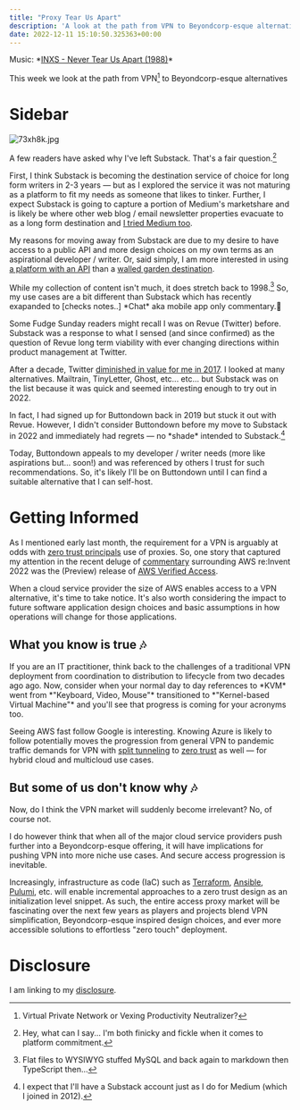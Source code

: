 ```yaml
---
title: "Proxy Tear Us Apart"
description: 'A look at the path from VPN to Beyondcorp-esque alternatives'
date: 2022-12-11 15:10:50.325363+00:00
---
```


Music: \*[INXS - Never Tear Us Apart (1988)](https://www.youtube.com/watch?v=AIBv2GEnXlc)\*

This week we look at the path from VPN[^0] to Beyondcorp-esque alternatives

# Sidebar

 ![73xh8k.jpg](https://buttondown-attachments.s3.us-west-2.amazonaws.com/images/511ca7e1-bc6d-48dc-a275-a9a3bd802b21.jpg) 

A few readers have asked why I've left Substack. That's a fair question.[^1] 

First, I think Substack is becoming the destination service of choice for long form writers in 2-3 years — but as I explored the service it was not maturing as a platform to fit my needs as someone that likes to tinker. Further, I expect Substack is going to capture a portion of Medium's marketshare and is likely be where other web blog / email newsletter properties evacuate to as a long form destination and [I tried Medium too](https://medium.com/@jaycuthrell). 

My reasons for moving away from Substack are due to my desire to have access to a public API and more design choices on my own terms as an aspirational developer / writer. Or, said simply, I am more interested in using [a platform with an API](https://buttondown.email/features/api) than a [walled garden destination](https://support.substack.com/hc/en-us/articles/360038433912).

While my collection of content isn't much, it does stretch back to 1998.[^2] So, my use cases are a bit different than Substack which has recently exapanded to [checks notes..] \*Chat\* aka mobile app only commentary.🤔

Some Fudge Sunday readers might recall I was on Revue (Twitter) before. Substack was a response to what I sensed (and since confirmed) as the question of Revue long term viability with ever changing directions within product management at Twitter. 

After a decade, Twitter [diminished in value for me in 2017](https://fudge.org/archive/on-twitter/). I looked at many alternatives. Mailtrain, TinyLetter, Ghost, etc... etc... but Substack was on the list because it was quick and seemed interesting enough to try out in 2022. 

In fact, I had signed up for Buttondown back in 2019 but stuck it out with Revue. However, I didn't consider Buttondown before my move to Substack in 2022 and immediately had regrets — no \*shade\* intended to Substack.[^3] 

Today, Buttondown appeals to my developer / writer needs (more like aspirations but... soon!) and was referenced by others I trust for such recommendations. So, it's likely I'll be on Buttondown until I can find a suitable alternative that I can self-host.

# Getting Informed

As I mentioned early last month, the requirement for a VPN is arguably at odds with [zero trust principals](https://fudge.org/archive/a-matter-of-zero-trust) use of proxies. So, one story that captured my attention in the recent deluge of [commentary](https://aws.amazon.com/blogs/aws/aws-verified-access-preview-vpn-less-secure-network-access-to-corporate-applications/) surrounding AWS re:Invent 2022 was the (Preview) release of [AWS Verified Access](https://aws.amazon.com/verified-access/features/).

When a cloud service provider the size of AWS enables access to a VPN alternative, it's time to take notice. It's also worth considering the impact to future software application design choices and basic assumptions in how operations will change for those applications.

## What you know is true 🎶

If you are an IT practitioner, think back to the challenges of a traditional VPN deployment from coordination to distribution to lifecycle from two decades ago ago. Now, consider when your normal day to day references to \*KVM\* went from \*"Keyboard, Video, Mouse"\* transitioned to \*"Kernel-based Virtual Machine"\* and you'll see that progress is coming for your acronyms too.

Seeing AWS fast follow Google is interesting. Knowing Azure is likely to follow potentially moves the progression from general VPN to pandemic traffic demands for VPN with [split tunneling](https://www.microsoft.com/insidetrack/blog/running-on-vpn-how-microsoft-is-keeping-its-remote-workforce-connected/) to [zero trust](https://www.microsoft.com/insidetrack/blog/verifying-device-health-at-microsoft-with-zero-trust/) as well — for hybrid cloud and multicloud use cases.

## But some of us don't know why 🎶

Now, do I think the VPN market will suddenly become irrelevant? No, of course not.



I do however think that when all of the major cloud service providers push further into a Beyondcorp-esque offering, it will have implications for pushing VPN into more niche use cases. And secure access progression is inevitable. 

Increasingly, infrastructure as code (IaC) such as [Terraform](https://www.strongdm.com/blog/terraform-your-devops-workflow), [Ansible](https://goteleport.com/docs/machine-id/guides/ansible/), [Pulumi](https://www.twingate.com/docs/pulumi-getting-started/), etc. will enable incremental approaches to a zero trust design as an initialization level snippet. As such, the entire access proxy market will be fascinating over the next few years as players and projects blend VPN simplification, Beyondcorp-esque inspired design choices, and ever more accessible solutions to effortless "zero touch" deployment.

# Disclosure

I am linking to my [disclosure](https://jaycuthrell.com/disclosure/).

[^0]: Virtual Private Network or Vexing Productivity Neutralizer?
[^1]: Hey, what can I say... I'm both finicky and fickle when it comes to platform commitment.
[^2]: Flat files to WYSIWYG stuffed MySQL and back again to markdown then TypeScript then...
[^3]: I expect that I'll have a Substack account just as I do for Medium (which I joined in 2012).
